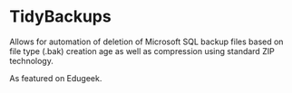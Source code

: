 TidyBackups
===========
Allows for automation of deletion of Microsoft SQL backup files based on file type (.bak) creation age as well as compression using standard ZIP technology.

As featured on Edugeek.
